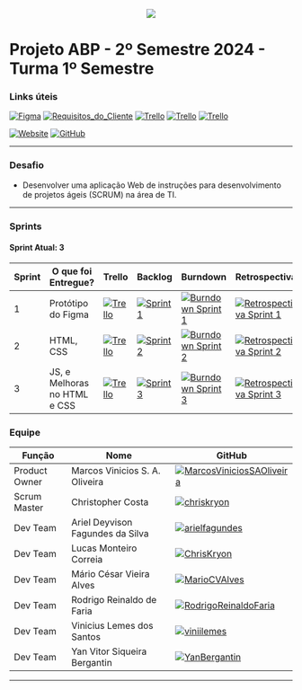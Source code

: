 <p align="center">
  <img src="https://i.imgur.com/ZvXdOPz.png">
  <br />
</p>

# Projeto ABP - 2º Semestre 2024 - Turma 1º Semestre

### Links úteis

[![Figma](https://img.shields.io/static/v1?style=for-the-badge&label=&color=black&logo=figma&message=Prot%C3%B3tipo)](https://www.figma.com/proto/JbO5zLjqOLSZqpVH2QZfXN/ABP-2024-2?node-id=0-1&t=4hfZRAhckQHi34pd-1) [![Requisitos_do_Cliente](https://img.shields.io/static/v1?style=for-the-badge&label=&color=black&logo=gitbook&message=Requisitos%20do%20Cliente)](https://github.com/hallwaytechgrupo/ABP-2024-2/wiki/Requisitos-do-Cliente)
[![Trello](https://img.shields.io/static/v1?style=for-the-badge&label=&color=black&logo=trello&message=Trello%20Sprint%201)](https://trello.com/b/DNJojiWv/sprint-01) [![Trello](https://img.shields.io/static/v1?style=for-the-badge&label=&color=black&logo=trello&message=Trello%20Sprint%202)](https://trello.com/b/pvZsrUjm/sprint-02) [![Trello](https://img.shields.io/static/v1?style=for-the-badge&label=&color=black&logo=trello&message=Trello%20Sprint%203)](https://trello.com/b/QIPO2kDE/sprint-03) 

[![Website](https://img.shields.io/static/v1?style=for-the-badge&label=&color=black&logo=htmx&message=Visitar%20Website)](https://hallwaytech.vercel.app/) 
[![GitHub](https://img.shields.io/static/v1?style=for-the-badge&label=&color=black&logo=github&message=C%C3%B3digo%20Fonte)](https://github.com/hallwaytechgrupo/ABP-2024-2/tree/desenvolvimento) 

<hr />

### Desafio
- Desenvolver uma aplicação Web de instruções para desenvolvimento de projetos ágeis (SCRUM) na área de TI.

<hr />

### Sprints
#### Sprint Atual: 3

| Sprint | O que foi Entregue? | Trello | Backlog | Burndown | Retrospectiva |
|---|---|---|---|---|---|
| 1 | Protótipo do Figma | [![Trello](https://img.shields.io/static/v1?style=for-the-badge&label=&color=black&logo=trello&message=Trello%20Sprint%201)](https://trello.com/b/DNJojiWv/sprint-01) | [![Sprint 1](https://img.shields.io/static/v1?style=for-the-badge&label=&color=black&logo=readthedocs&message=Backlog%20Sprint%201)](https://github.com/hallwaytechgrupo/ABP-2024-2/blob/main/backlog-sprint-1.md)  | [![Burndown Sprint 1](https://img.shields.io/static/v1?style=for-the-badge&label=&color=black&message=Burndown%201)](https://github.com/hallwaytechgrupo/ABP-2024-2/blob/main/content/sprint-01/imgs/burndown-sprint-1-fix.png) | [![Retrospectiva Sprint 1](https://img.shields.io/static/v1?style=for-the-badge&label=&color=black&message=Retrospectiva%2001)](https://github.com/hallwaytechgrupo/ABP-2024-2/blob/main/retrospectiva-sprint-1.md) |
| 2 | HTML, CSS | [![Trello](https://img.shields.io/static/v1?style=for-the-badge&label=&color=black&logo=trello&message=Trello%20Sprint%202)](https://trello.com/b/pvZsrUjm/sprint-02)  | [![Sprint 2](https://img.shields.io/static/v1?style=for-the-badge&label=&color=black&logo=readthedocs&message=Backlog%20Sprint%202)](https://github.com/hallwaytechgrupo/ABP-2024-2/blob/main/backlog-sprint-2.md) | [![Burndown Sprint 2](https://img.shields.io/static/v1?style=for-the-badge&label=&color=black&message=Burndown%202)](https://github.com/hallwaytechgrupo/ABP-2024-2/blob/main/content/sprint-02/burndown-01-11-2024.png) | [![Retrospectiva Sprint 2](https://img.shields.io/static/v1?style=for-the-badge&label=&color=black&message=Retrospectiva%2002)](https://github.com/hallwaytechgrupo/ABP-2024-2/blob/main/retrospectiva-sprint-2.md) |  
| 3 | JS, e Melhoras no HTML e CSS | [![Trello](https://img.shields.io/static/v1?style=for-the-badge&label=&color=black&logo=trello&message=Trello%20Sprint%203)](https://trello.com/b/QIPO2kDE/sprint-03) | [![Sprint 3](https://img.shields.io/static/v1?style=for-the-badge&label=&color=black&logo=readthedocs&message=Backlog%20Sprint%203)](https://github.com/hallwaytechgrupo/ABP-2024-2/blob/main/backlog-sprint-2.md) | [![Burndown Sprint 3](https://img.shields.io/static/v1?style=for-the-badge&label=&color=black&message=Burndown%203)](#)  | [![Retrospectiva Sprint 3](https://img.shields.io/static/v1?style=for-the-badge&label=&color=black&message=Retrospectiva%2003)](https://github.com/hallwaytechgrupo/ABP-2024-2/blob/main/retrospectiva-sprint-3.md) |  

### Equipe
| Função | Nome | GitHub |
|---|---|---|
| Product Owner | Marcos Vinicios S. A. Oliveira | [![MarcosViniciosSAOliveira](https://img.shields.io/static/v1?style=for-the-badge&label=marcknero&color=purple&logo=github&message=Product%20Owner)](https://github.com/marcknero) |
| Scrum Master | Christopher Costa | [![chriskryon](https://img.shields.io/static/v1?style=for-the-badge&label=ChrisKryon&color=green&logo=github&message=Scrum%20Master)](https://github.com/chriskryon) |
| Dev Team | Ariel Deyvison Fagundes da Silva | [![arielfagundes](https://img.shields.io/static/v1?style=for-the-badge&label=arielfagundes&color=blue&logo=github&message=Dev%20Team)](https://github.com/arielfagundes) |
| Dev Team | Lucas Monteiro Correia | [![ChrisKryon](https://img.shields.io/static/v1?style=for-the-badge&label=LucasMonteiro14&color=blue&logo=github&message=Dev%20Team)](https://github.com/lucasmonteiro14) |
| Dev Team | Mário César Vieira Alves | [![MarioCVAlves](https://img.shields.io/static/v1?style=for-the-badge&label=MarioCesarVieiraAlves&color=blue&logo=github&message=Dev%20Team)](https://github.com/MarioCesarVieiraAlves) |
| Dev Team | Rodrigo Reinaldo de Faria | [![RodrigoReinaldoFaria](https://img.shields.io/static/v1?style=for-the-badge&label=RodrigoReinaldodeFaria&color=blue&logo=github&&message=Dev%20Team)](https://github.com/RodrigoReinaldodeFaria) |
| Dev Team | Vinicius Lemes dos Santos | [![viniilemes](https://img.shields.io/static/v1?style=for-the-badge&label=viniilemes&color=blue&logo=github&message=Dev%20Team)](https://github.com/viniilemes) |
| Dev Team | Yan Vitor Siqueira Bergantin | [![YanBergantin](https://img.shields.io/static/v1?style=for-the-badge&label=YanBergantin&color=blue&logo=github&message=Dev%20Team)](https://github.com/YanBergantin) |

<hr />